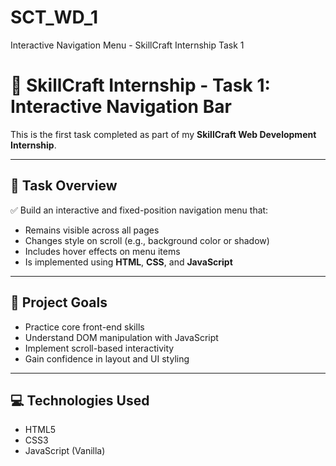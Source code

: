 # SCT_WD_1
Interactive Navigation Menu - SkillCraft Internship Task 1
# 🚀 SkillCraft Internship - Task 1: Interactive Navigation Bar

This is the first task completed as part of my **SkillCraft Web Development Internship**.

---

## 📌 Task Overview

✅ Build an interactive and fixed-position navigation menu that:
- Remains visible across all pages
- Changes style on scroll (e.g., background color or shadow)
- Includes hover effects on menu items
- Is implemented using **HTML**, **CSS**, and **JavaScript**

---

## 🎯 Project Goals

- Practice core front-end skills
- Understand DOM manipulation with JavaScript
- Implement scroll-based interactivity
- Gain confidence in layout and UI styling

---

## 💻 Technologies Used

- HTML5
- CSS3
- JavaScript (Vanilla)



